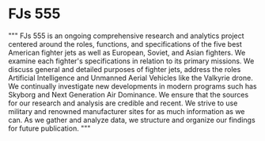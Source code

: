 # FJs 555
 

"""
FJs 555 is an ongoing comprehensive research and analytics project centered around the roles, functions, and specifications of the five best American fighter jets as well as European, Soviet, and Asian fighters. We examine each fighter's specifications in relation to its primary missions. We discuss general and detailed purposes of fighter jets, address the roles Artificial Intelligence and Unmanned Aerial Vehicles like the Valkyrie drone. We continually investigate new developments in modern programs such has Skyborg and Next Generation Air Dominance. We ensure that the sources for our research and analysis are credible and recent. We strive to use military and renowned manufacturer sites for as much information as we can. As we gather and analyze data, we structure and organize our findings for future publication.
"""
